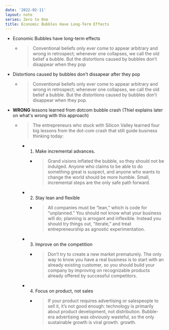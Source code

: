 ```yaml
---
date: '2022-02-11'
layout: note
series: Zero to One
title: Economic Bubbles Have Long-Term Effects
---
```


- Economic Bubbles have long-term effects
    - > Conventional beliefs only ever come to appear arbitrary and wrong in retrospect; whenever one collapses, we call the old belief a bubble. But the distortions caused by bubbles don’t disappear when they pop
- Distortions caused by bubbles don't dissapear after they pop
    - > Conventional beliefs only ever come to appear arbitrary and wrong in retrospect; whenever one collapses, we call the old belief a bubble. But the distortions caused by bubbles don’t disappear when they pop.
- **WRONG** lessons learned from dotcom bubble crash (Thiel explains later on what's wrong with this approach)
    - > The entrepreneurs who stuck with Silicon Valley learned four big lessons from the dot-com crash that still guide business thinking today:
        - 1. Make incremental advances. 
          - >Grand visions inflated the bubble, so they should not be indulged. Anyone who claims to be able to do something great is suspect, and anyone who wants to change the world should be more humble. Small, incremental steps are the only safe path forward.
        - 2. Stay lean and flexible
          - > All companies must be “lean,” which is code for “unplanned.” You should not know what your business will do; planning is arrogant and inflexible. Instead you should try things out, “iterate,” and treat entrepreneurship as agnostic experimentation.
        - 3. Improve on the competition
          - > Don’t try to create a new market prematurely. The only way to know you have a real business is to start with an already existing customer, so you should build your company by improving on recognizable products already offered by successful competitors.
        - 4. Focus on product, not sales
          - > If your product requires advertising or salespeople to sell it, it’s not good enough: technology is primarily about product development, not distribution. Bubble-era advertising was obviously wasteful, so the only sustainable growth is viral growth.
growth.

